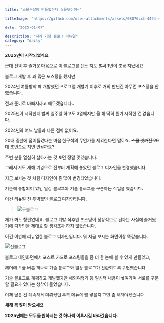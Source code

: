 ```yaml
---
title: "스물두살에 만들었는데 스물넷이야~"

titleImage: "https://github.com/user-attachments/assets/08076cc3-4494-4fa7-8171-17e6173284dd"

date: "2025-01-09"

description: "새해 기념 블로그 리뉴얼"
category: "daily"
---
```


**2025년이 시작되었네요**

군대 전역 후 즐거운 마음으로 이 블로그를 만든 지도 벌써 1년이 조금 지났네요

블로그 개발 후 꽤 많은 포스팅을 했지만

2024년 여름방학 때 개발했던 프로그램 개발기 이후로 거의 반년간 아무런 포스팅을 안했습니다..

전과 준비로 바빠서라고 해두겠습니다..

2025년이 시작한지 벌써 일주일 하고도 3일째지만 올 해 딱히 뭔가 시작한 건 없습니다.

2024년의 여느 날들과 다른 점이 없어요.

20대 중반에 접어들었다는 마음 한구석의 무언가를 제외한다면 말이죠. ~~스물 넷까진 20대 초반으로 치면 안될까요?~~

주변 분들 열심히 살아가는 것 보면 정말 멋있습니다.

그래서 저도 새해 기념으로 전부터 계획해 놓았던 블로그 디자인을 변경했습니다.

지금 보시는 것 처럼 디자인이 좀 많이 변경되었습니다.

기존에 통합되어 있던 일상 블로그와 기술 블로그를 구분하는 작업을 했습니다.

이건 리뉴얼 전 투박했던 블로그 디자인입니다.

> ![구블로그](https://github.com/user-attachments/assets/753efbc2-c6c6-4bf6-b730-87692050dd34)

제가 봐도 형편없네요. 블로그 개발 직후엔 포스팅이 정상적으로 된다는 사실에 즐거웠기에 디자인을 제대로 할 생각조차 하지 않았습니다.

이건 이번에 리뉴얼한 블로그 디자인입니다. 뭐 지금 보시는 화면이랑 똑같습니다.

![신블로그](https://github.com/user-attachments/assets/08076cc3-4494-4fa7-8171-17e6173284dd)

블로그 메인화면에서 포스트 카드로 포스팅들을 좀 더 한 눈에 볼 수 있게 만들었고,

헤더에 토글 버튼 하나로 기술 블로그와 일상 블로그가 전환되도록 구현했습니다.

기술 블로그로 계획하고 개발했지만 해외여행기 등 일상적 내용이 쌓여가며 서로를 구분할 필요가 있다는 생각이 들었습니다.

이제 남은 건 계속해서 미뤄뒀던 우측 메뉴에 뭘 넣을지 고민 좀 해봐야겠습니다.

**새해 복 많이 받으세요**

**2025년에는 모두들 원하시는 것 하나씩 이루시길 바라겠습니다.**
